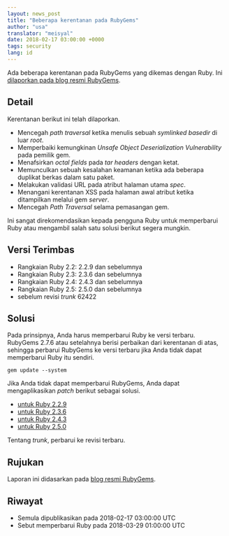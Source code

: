 ```yaml
---
layout: news_post
title: "Beberapa kerentanan pada RubyGems"
author: "usa"
translator: "meisyal"
date: 2018-02-17 03:00:00 +0000
tags: security
lang: id
---
```


Ada beberapa kerentanan pada RubyGems yang dikemas dengan Ruby.
Ini [dilaporkan pada blog resmi RubyGems](http://blog.rubygems.org/2018/02/15/2.7.6-released.html).

## Detail

Kerentanan berikut ini telah dilaporkan.

* Mencegah *path traversal* ketika menulis sebuah *symlinked basedir* di luar *root*.
* Memperbaiki kemungkinan *Unsafe Object Deserialization Vulnerability* pada pemilik gem.
* Menafsirkan *octal fields* pada *tar headers* dengan ketat.
* Memunculkan sebuah kesalahan keamanan ketika ada beberapa duplikat berkas dalam satu paket.
* Melakukan validasi URL pada atribut halaman utama *spec*.
* Menangani kerentanan XSS pada halaman awal atribut ketika ditampilkan melalui gem *server*.
* Mencegah *Path Traversal* selama pemasangan gem.

Ini sangat direkomendasikan kepada pengguna Ruby untuk memperbarui Ruby atau
mengambil salah satu solusi berikut segera mungkin.

## Versi Terimbas

* Rangkaian Ruby 2.2: 2.2.9 dan sebelumnya
* Rangkaian Ruby 2.3: 2.3.6 dan sebelumnya
* Rangkaian Ruby 2.4: 2.4.3 dan sebelumnya
* Rangkaian Ruby 2.5: 2.5.0 dan sebelumnya
* sebelum revisi *trunk* 62422

## Solusi

Pada prinsipnya, Anda harus memperbarui Ruby ke versi terbaru.
RubyGems 2.7.6 atau setelahnya berisi perbaikan dari kerentanan di atas,
sehingga perbarui RubyGems ke versi terbaru jika Anda tidak dapat memperbarui
Ruby itu sendiri.

```
gem update --system
```

Jika Anda tidak dapat memperbarui RubyGems, Anda dapat mengaplikasikan *patch* berikut sebagai solusi.

* [untuk Ruby 2.2.9](https://bugs.ruby-lang.org/attachments/download/7030/rubygems-276-for-ruby22.patch)
* [untuk Ruby 2.3.6](https://bugs.ruby-lang.org/attachments/download/7029/rubygems-276-for-ruby23.patch)
* [untuk Ruby 2.4.3](https://bugs.ruby-lang.org/attachments/download/7028/rubygems-276-for-ruby24.patch)
* [untuk Ruby 2.5.0](https://bugs.ruby-lang.org/attachments/download/7027/rubygems-276-for-ruby25.patch)

Tentang *trunk*, perbarui ke revisi terbaru.

## Rujukan

Laporan ini didasarkan pada [blog resmi RubyGems](http://blog.rubygems.org/2018/02/15/2.7.6-released.html).

## Riwayat

* Semula dipublikasikan pada 2018-02-17 03:00:00 UTC
* Sebut memperbarui Ruby pada 2018-03-29 01:00:00 UTC

